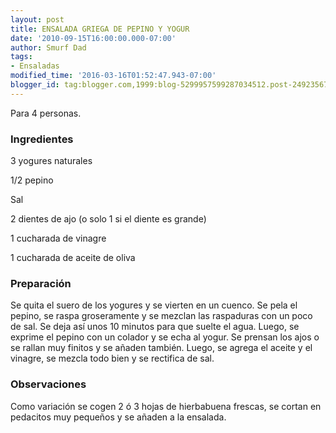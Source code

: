 ```yaml
---
layout: post
title: ENSALADA GRIEGA DE PEPINO Y YOGUR
date: '2010-09-15T16:00:00.000-07:00'
author: Smurf Dad
tags:
- Ensaladas
modified_time: '2016-03-16T01:52:47.943-07:00'
blogger_id: tag:blogger.com,1999:blog-5299957599287034512.post-2492356731675680007
---
```


Para 4 personas.

<h3>Ingredientes</h3>

3 yogures naturales

1/2 pepino

Sal

2 dientes de ajo (o solo 1 si el diente es grande)

1 cucharada de vinagre

1 cucharada de aceite de oliva

<h3>Preparación</h3>

Se quita el suero de los yogures y se vierten en un cuenco. Se pela el pepino, se raspa groseramente y se mezclan las raspaduras con un poco de sal. Se deja así unos 10 minutos para que suelte el agua. Luego, se exprime el pepino con un colador y se echa al yogur. Se prensan los ajos o se rallan muy finitos y se añaden también. Luego, se agrega el aceite y el vinagre, se mezcla todo bien y se rectifica de sal.

<h3>Observaciones</h3>

Como variación se cogen 2 ó 3 hojas de hierbabuena frescas, se cortan en pedacitos muy pequeños y se añaden a la ensalada.


